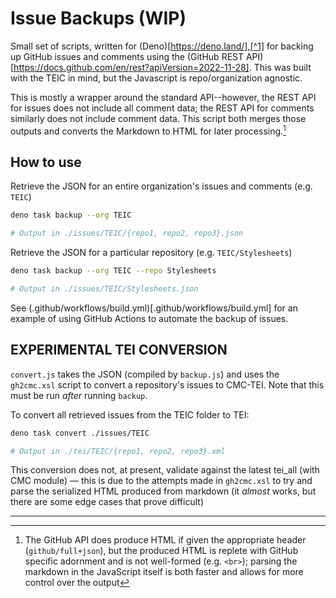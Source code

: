 # Issue Backups (WIP)

Small set of scripts, written for (Deno)[https://deno.land/],[^1] for backing up GitHub issues and comments using the (GitHub REST API)[https://docs.github.com/en/rest?apiVersion=2022-11-28]. This was built with the TEIC in mind, but the Javascript is repo/organization agnostic. 

This is mostly a wrapper around the standard API--however, the REST API for issues does not include all comment data; the REST API for comments similarly does not include comment data. This script both merges those outputs and converts the Markdown to HTML for later processing.[^2]

## How to use 

Retrieve the JSON for an entire organization's issues and comments (e.g. `TEIC`) 

```bash
deno task backup --org TEIC

# Output in ./issues/TEIC/{repo1, repo2, repo3}.json
```


Retrieve the JSON for a particular repository (e.g. `TEIC/Stylesheets`)

```bash
deno task backup --org TEIC --repo Stylesheets

# Output in ./issues/TEIC/Stylesheets.json
```

See (.github/workflows/build.yml)[.github/workflows/build.yml] for an example of using GitHub Actions to automate the backup of issues.

## EXPERIMENTAL TEI CONVERSION

`convert.js` takes the JSON (compiled by `backup.js`) and uses the `gh2cmc.xsl` script to convert a repository's issues to CMC-TEI. Note that this must be run *after* running `backup`.

To convert all retrieved issues from the TEIC folder to TEI: 

```bash
deno task convert ./issues/TEIC

# Output in ./tei/TEIC/{repo1, repo2, repo3}.xml
```

This conversion does not, at present, validate against the latest tei_all (with CMC module) — this is due to the attempts made in `gh2cmc.xsl` to try and parse the serialized HTML produced from markdown (it *almost* works, but there are some edge cases that prove difficult) 



---
[^1]: While this code, in its current form, is not cross-compatible with Node, a Node implementation would just need to rewrite some of the imports and `tasks` scripts in `deno.json`

[^2]: The GitHub API does produce HTML if given the appropriate header (`github/full+json`), but the produced HTML is replete with GitHub specific adornment and is not well-formed (e.g. `<br>`); parsing the markdown in the JavaScript itself is both faster and allows for more control over the output